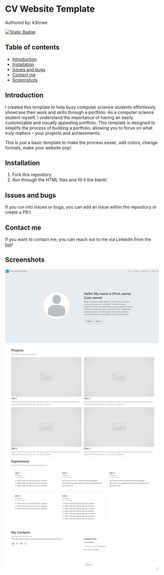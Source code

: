 # CV Website Template
Authored by: k3nnee

[![Static Badge](https://img.shields.io/badge/My%20Linkedin-blue)](https://www.linkedin.com/in/kennytang04/)


## Table of contents
- [Introduction](#introduction)
- [Installation](#installation)
- [Issues and bugs](#issues-and-bugs)
- [Contact me](#contact-me)
- [Screenshots](#screenshots)

## Introduction
I created this template to help busy computer science students 
effortlessly showcase their work and skills through a portfolio. 
As a computer science student myself, I understand the 
importance of having an easily customizable and visually appealing 
portfolio. This template is designed to simplify the process of 
building a portfolio, allowing you to focus on what truly matters 
– your projects and achievements.

This is just a basic template to make the process easier, add colors, change formats, make your website
pop!

## Installation
1. Fork this repository
2. Run through the HTML files and fill it the blank!


## Issues and bugs
If you run into issues or bugs, you can add an issue within the 
repository or create a PR:)

## Contact me
If you want to contact me, you can reach out to me via Linkedin from the [top](#cv-website-template)!

## Screenshots
![img.png](webfront/assets/readme/img.png)